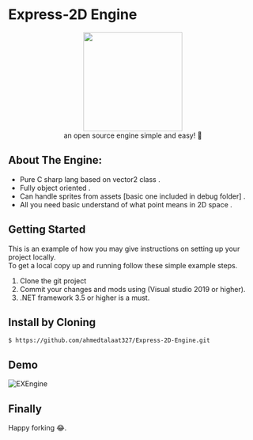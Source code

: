 # Express-2D Engine</br> 
<p align="center">
<img src=https://user-images.githubusercontent.com/26097164/139533903-02945f3a-cef0-4297-b336-634d9f1c430e.png width="200" height="200" />
</br>  an open source engine simple and easy! 🚀
</p>

<!-- ABOUT THE PROJECT -->
## About The Engine:</br>
* Pure C sharp lang based on vector2 class .
* Fully object oriented .
* Can handle sprites from assets [basic one included in debug folder] .
* All you need basic understand of what point means in 2D space .


<!-- GETTING STARTED -->
## Getting Started

This is an example of how you may give instructions on setting up your project locally.</br>
To get a local copy up and running follow these simple example steps.
1. Clone the git project
2. Commit your changes and mods using (Visual studio 2019 or higher).
3. .NET framework 3.5 or higher is a must.

## Install by Cloning

```
$ https://github.com/ahmedtalaat327/Express-2D-Engine.git
```
<!-- QUIK PREV -->
## Demo</br>

![EXEngine](https://user-images.githubusercontent.com/26097164/139534327-b897d9be-c11a-417d-8ce9-83768a8757ed.gif)


<!-- FINALY -->
## Finally

Happy forking 😂.
